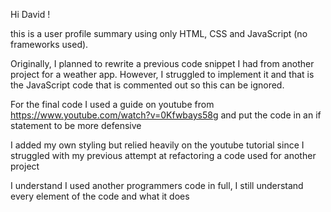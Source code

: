 Hi David !

this is a user profile summary using only HTML, CSS and JavaScript (no frameworks used).

Originally, I planned to rewrite a previous code snippet I had from another project for a weather app. However, I struggled to implement it and that is the JavaScript code that is commented out so this can be ignored.

For the final code I used a guide on youtube from https://www.youtube.com/watch?v=0Kfwbays58g and put the code in an if statement to be more defensive 

I added my own styling but relied heavily on the youtube tutorial since I struggled with my previous attempt at refactoring a code used for another project

I understand I used another programmers code in full, I still understand every element of the code and what it does